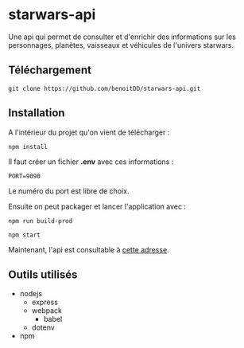 # starwars-api
Une api qui permet de consulter et d'enrichir des informations sur les personnages, planètes, vaisseaux et véhicules de l'univers starwars.

## Téléchargement

`git clone https://github.com/benoitDD/starwars-api.git`

## Installation

A l'intérieur du projet qu'on vient de télécharger :

`npm install`

Il faut créer un fichier **.env** avec ces informations :

`
PORT=9090
`

Le numéro du port est libre de choix.

Ensuite on peut packager et lancer l'application avec :

`npm run build-prod`

`npm start`

Maintenant, l'api est consultable à [cette adresse](http://localhost:9090).

## Outils utilisés

* nodejs
  * express
  * webpack
    * babel
  * dotenv
* npm


